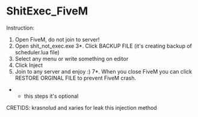 # ShitExec_FiveM

Instruction:
1. Open FiveM, do not join to server!
2. Open shit_not_exec.exe
3*. Click BACKUP FILE (it's creating backup of scheduler.lua file)
4. Select any menu or write something on editor
5. Click Inject
6. Join to any server and enjoy :)
7*. When you close FiveM you can click RESTORE ORGINAL FILE to prevent FiveM crash.

* - this steps it's optional

CRETIDS:
krasnolud and xaries for leak this injection method
